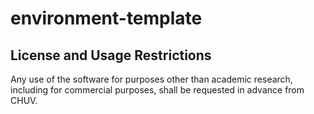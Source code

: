 # environment-template

## License and Usage Restrictions

Any use of the software for purposes other than academic research, including for commercial purposes, shall be requested in advance from CHUV.
